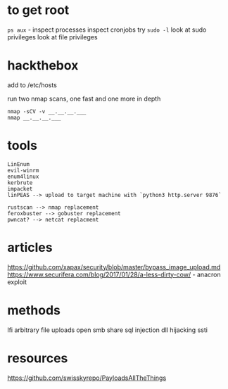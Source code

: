 # to get root

`ps aux` - inspect processes
inspect cronjobs
try `sudo -l`
look at sudo privileges
look at file privileges

# hackthebox

add to /etc/hosts

run two nmap scans, one fast and one more in depth
```
nmap -sCV -v __.__.__.___
nmap __.__.__.___
```

# tools

```
LinEnum
evil-winrm
enum4linux
kerbrute
impacket
linPEAS --> upload to target machine with `python3 http.server 9876`
```
```
rustscan --> nmap replacement
feroxbuster --> gobuster replacement
pwncat? --> netcat replacment
```


# articles

https://github.com/xapax/security/blob/master/bypass_image_upload.md
https://www.securifera.com/blog/2017/01/28/a-less-dirty-cow/ - anacron exploit


# methods

lfi
arbitrary file uploads
open smb share
sql injection
dll hijacking
ssti

# resources

https://github.com/swisskyrepo/PayloadsAllTheThings
